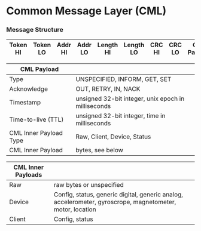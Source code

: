 # Common Message Layer (CML)

### Message Structure

| Token HI | Token LO | Addr HI | Addr LO | Length HI | Length LO | CRC HI | CRC LO | CML Payload |
| -------- | -------- | ------- | ------- | --------- | --------- | ------ | ------ | ----------- |

| CML Payload            |                                                     |
| ---------------------- | --------------------------------------------------- |
| Type                   | UNSPECIFIED, INFORM, GET, SET                       |
| Acknowledge            | OUT, RETRY, IN, NACK                                |
| Timestamp              | unsigned 32-bit integer, unix epoch in milliseconds |
| Time-to-live (TTL)     | unsigned 32-bit integer, time in milliseconds       |
| CML Inner Payload Type | Raw, Client, Device, Status                         |
| CML Inner Payload      | bytes, see below                                    |

| CML Inner Payloads |                                                                                                           |
| ------------------ | --------------------------------------------------------------------------------------------------------- |
| Raw                | raw bytes or unspecified                                                                                  |
| Device             | Config, status, generic digital, generic analog, accelerometer, gyroscrope, magnetometer, motor, location |
| Client             | Config, status                                                                                            |
